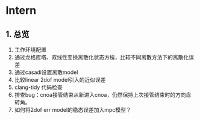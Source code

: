 # Intern

## 1. 总览

1. 工作环境配置
2. 通过龙格库塔、双线性变换离散化状态方程，比较不同离散方法下的离散化误差
3. 通过casadi设置离散model
4. 比较linear 2dof model引入的近似误差
5. clang-tidy 代码检查
6. 排查bug：cnoa接管结束从新进入cnoa，仍然保持上次接管结束时的方向盘转角。
7. 如何将2dof err model的稳态误差加入mpc模型？